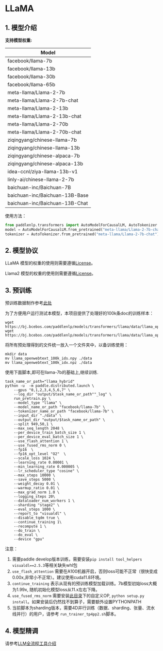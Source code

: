 # LLaMA

## 1. 模型介绍

**支持模型权重:**

| Model                          |
| ------------------------------ |
| facebook/llama-7b              |
| facebook/llama-13b             |
| facebook/llama-30b             |
| facebook/llama-65b             |
| meta-llama/Llama-2-7b          |
| meta-llama/Llama-2-7b-chat     |
| meta-llama/Llama-2-13b         |
| meta-llama/Llama-2-13b-chat    |
| meta-llama/Llama-2-70b         |
| meta-llama/Llama-2-70b-chat    |
| ziqingyang/chinese-llama-7b    |
| ziqingyang/chinese-llama-13b   |
| ziqingyang/chinese-alpaca-7b   |
| ziqingyang/chinese-alpaca-13b  |
| idea-ccnl/ziya-llama-13b-v1    |
| linly-ai/chinese-llama-2-7b    |
| baichuan-inc/Baichuan-7B       |
| baichuan-inc/Baichuan-13B-Base |
| baichuan-inc/Baichuan-13B-Chat |


使用方法：

```python
from paddlenlp.transformers import AutoModelForCausalLM, AutoTokenizer
model = AutoModelForCausalLM.from_pretrained("meta-llama/Llama-2-7b-chat")
tokenizer = AutoTokenizer.from_pretrained("meta-llama/Llama-2-7b-chat")
```

## 2. 模型协议

LLaMA 模型的权重的使用则需要遵循[License](../../paddlenlp/transformers/llama/LICENSE)。

Llama2 模型的权重的使用则需要遵循[License](../../paddlenlp/transformers/llama/Llama2.LICENSE)。


## 3. 预训练

预训练数据制作参考[此处](../../../model_zoo/ernie-1.0/preprocess/docs/OpenWebText2.md)

为了方便用户运行测试本模型，本项目提供了处理好的100k条doc的训练样本：
```shell
wget https://bj.bcebos.com/paddlenlp/models/transformers/llama/data/llama_openwebtext_100k_ids.npy
wget https://bj.bcebos.com/paddlenlp/models/transformers/llama/data/llama_openwebtext_100k_idx.npz
```

将所有预处理得到的文件统一放入一个文件夹中，以备训练使用：

```
mkdir data
mv llama_openwebtext_100k_ids.npy ./data
mv llama_openwebtext_100k_idx.npz ./data
```

使用下面脚本,即可在llama-7b的基础上,继续训练.
```shell
task_name_or_path="llama_hybrid"
python -u  -m paddle.distributed.launch \
    --gpus "0,1,2,3,4,5,6,7" \
    --log_dir "output/$task_name_or_path""_log" \
    run_pretrain.py \
    --model_type "llama" \
    --model_name_or_path "facebook/llama-7b" \
    --tokenizer_name_or_path "facebook/llama-7b" \
    --input_dir "./data" \
    --output_dir "output/$task_name_or_path" \
    --split 949,50,1 \
    --max_seq_length 2048 \
    --per_device_train_batch_size 1 \
    --per_device_eval_batch_size 1 \
    --use_flash_attention 1 \
    --use_fused_rms_norm 0 \
    --fp16  \
    --fp16_opt_level "O2"  \
    --scale_loss 1024 \
    --learning_rate 0.00001 \
    --min_learning_rate 0.000005 \
    --lr_scheduler_type "cosine" \
    --max_steps 10000 \
    --save_steps 5000 \
    --weight_decay 0.01 \
    --warmup_ratio 0.01 \
    --max_grad_norm 1.0 \
    --logging_steps 20\
    --dataloader_num_workers 1 \
    --sharding "stage2" \
    --eval_steps 1000 \
    --report_to "visualdl" \
    --disable_tqdm true \
    --continue_training 1\
    --recompute 1 \
    --do_train \
    --do_eval \
    --device "gpu"
```
注意：
1. 需要paddle develop版本训练，需要安装`pip install tool_helpers visualdl==2.5.3`等相关缺失whl包
2. `use_flash_attention` 需要在A100机器开启，否则loss可能不正常（很快变成0.00x,非常小不正常）。建议使用cuda11.8环境。
3. `continue_training` 表示从现有的预训练模型加载训练。7b模型初始loss大概为1.99x, 随机初始化模型loss从11.x左右下降。
4. `use_fused_rms_norm` 需要安装[此目录](https://github.com/PaddlePaddle/PaddleNLP/tree/develop/model_zoo/gpt-3/external_ops)下的自定义OP, `python setup.py install`。如果安装后仍然找不到算子，需要额外设置PYTHONPATH
5. 当前脚本为sharding版本，需要4D并行训练（数据、sharding、张量、流水线并行）的用户，请参考 `run_trainer_tp4pp2.sh`脚本。

## 4. 模型精调
请参考[LLM全流程工具介绍](../README.md)
